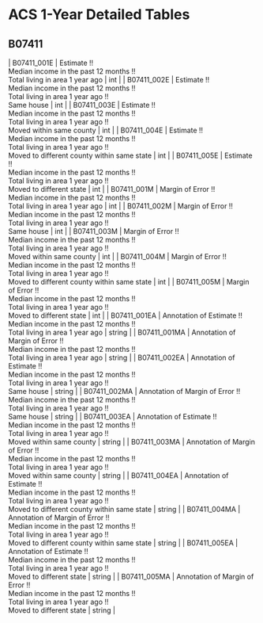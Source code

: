 # ACS 1-Year Detailed Tables

## B07411

| B07411_001E | Estimate !!<br>Median income in the past 12 months !!<br>Total living in area 1 year ago | int |
| B07411_002E | Estimate !!<br>Median income in the past 12 months !!<br>Total living in area 1 year ago !!<br>Same house | int |
| B07411_003E | Estimate !!<br>Median income in the past 12 months !!<br>Total living in area 1 year ago !!<br>Moved within same county | int |
| B07411_004E | Estimate !!<br>Median income in the past 12 months !!<br>Total living in area 1 year ago !!<br>Moved to different county within same state | int |
| B07411_005E | Estimate !!<br>Median income in the past 12 months !!<br>Total living in area 1 year ago !!<br>Moved to different state | int |
| B07411_001M | Margin of Error !!<br>Median income in the past 12 months !!<br>Total living in area 1 year ago | int |
| B07411_002M | Margin of Error !!<br>Median income in the past 12 months !!<br>Total living in area 1 year ago !!<br>Same house | int |
| B07411_003M | Margin of Error !!<br>Median income in the past 12 months !!<br>Total living in area 1 year ago !!<br>Moved within same county | int |
| B07411_004M | Margin of Error !!<br>Median income in the past 12 months !!<br>Total living in area 1 year ago !!<br>Moved to different county within same state | int |
| B07411_005M | Margin of Error !!<br>Median income in the past 12 months !!<br>Total living in area 1 year ago !!<br>Moved to different state | int |
| B07411_001EA | Annotation of Estimate !!<br>Median income in the past 12 months !!<br>Total living in area 1 year ago | string |
| B07411_001MA | Annotation of Margin of Error !!<br>Median income in the past 12 months !!<br>Total living in area 1 year ago | string |
| B07411_002EA | Annotation of Estimate !!<br>Median income in the past 12 months !!<br>Total living in area 1 year ago !!<br>Same house | string |
| B07411_002MA | Annotation of Margin of Error !!<br>Median income in the past 12 months !!<br>Total living in area 1 year ago !!<br>Same house | string |
| B07411_003EA | Annotation of Estimate !!<br>Median income in the past 12 months !!<br>Total living in area 1 year ago !!<br>Moved within same county | string |
| B07411_003MA | Annotation of Margin of Error !!<br>Median income in the past 12 months !!<br>Total living in area 1 year ago !!<br>Moved within same county | string |
| B07411_004EA | Annotation of Estimate !!<br>Median income in the past 12 months !!<br>Total living in area 1 year ago !!<br>Moved to different county within same state | string |
| B07411_004MA | Annotation of Margin of Error !!<br>Median income in the past 12 months !!<br>Total living in area 1 year ago !!<br>Moved to different county within same state | string |
| B07411_005EA | Annotation of Estimate !!<br>Median income in the past 12 months !!<br>Total living in area 1 year ago !!<br>Moved to different state | string |
| B07411_005MA | Annotation of Margin of Error !!<br>Median income in the past 12 months !!<br>Total living in area 1 year ago !!<br>Moved to different state | string |


